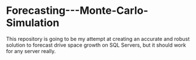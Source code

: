 # Forecasting---Monte-Carlo-Simulation
This repository is going to be my attempt at creating an accurate and robust solution to forecast drive space growth on SQL Servers, but it should work for any server really.

